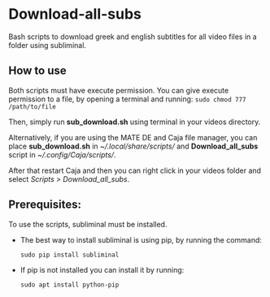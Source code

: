 # Download-all-subs

Bash scripts to download greek and english subtitles for all video files in a folder using subliminal.

## How to use

Both scripts must have execute permission. You can give execute permission to a file, by opening a terminal and running:
`sudo chmod 777 /path/to/file`

Then, simply run **sub_download.sh** using terminal in your videos directory.

Alternatively, if you are using the MATE DE and Caja file manager, you can place **sub_download.sh** in *~/.local/share/scripts/* and **Download_all_subs** script in *~/.config/Caja/scripts/*. 

After that restart Caja and then you can right click in your videos folder and select *Scripts > Download_all_subs*.


## Prerequisites:

To use the scripts, subliminal must be installed.

* The best way to install subliminal is using pip, by running the command:

  `sudo pip install subliminal`

* If pip is not installed you can install it by running:

  `sudo apt install python-pip`
